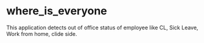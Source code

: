 # where_is_everyone
This application detects out of office status of employee like CL, Sick Leave, Work from home, clide side.
